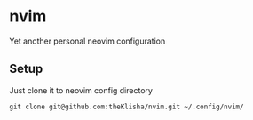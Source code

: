 # nvim
Yet another personal neovim configuration

## Setup
Just clone it to neovim config directory
```
git clone git@github.com:theKlisha/nvim.git ~/.config/nvim/
```
